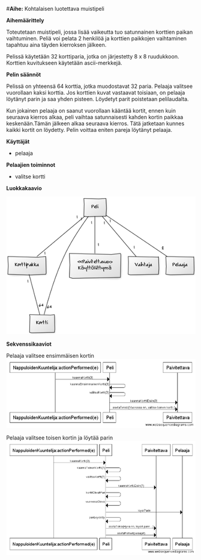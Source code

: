 #**Aihe:** Kohtalaisen luotettava muistipeli

**Aihemäärittely**

Toteutetaan muistipeli, jossa lisää vaikeutta tuo satunnainen korttien paikan vaihtuminen. Peliä voi pelata 2 henkilöä ja korttien paikkojen vaihtaminen tapahtuu aina täyden kierroksen jälkeen.

Pelissä käytetään 32 korttiparia, jotka on järjestetty 8 x 8 ruudukkoon. Korttien kuvitukseen käytetään ascii-merkkejä.

**Pelin säännöt**

Pelissä on yhteensä 64 korttia, jotka muodostavat 32 paria. Pelaaja valitsee vuorollaan kaksi korttia. Jos korttien kuvat vastaavat toisiaan, on pelaaja löytänyt parin ja saa yhden pisteen. Löydetyt parit poistetaan pelilaudalta. 

Kun jokainen pelaaja on saanut vuorollaan kääntää kortit, ennen kuin seuraava kierros alkaa, peli vaihtaa satunnaisesti kahden kortin paikkaa keskenään.Tämän jälkeen alkaa seuraava kierros. Tätä jatketaan kunnes kaikki kortit on löydetty. Pelin voittaa eniten pareja löytänyt pelaaja.

**Käyttäjät** 

* pelaaja

**Pelaajien toiminnot**
  * valitse kortti

**Luokkakaavio**

![Luokkakaavio](Luokkakaavio.png)

**Sekvenssikaaviot**

Pelaaja valitsee ensimmäisen kortin
![Sekvenssikaavio1](sekvenssi1.png)

Pelaaja valitsee toisen kortin ja löytää parin
![Sekvenssikaavio2](sekvenssi2.png)
